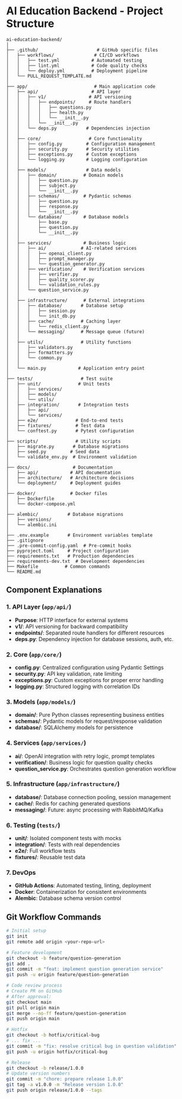 # AI Education Backend - Project Structure

```
ai-education-backend/
│
├── .github/                      # GitHub specific files
│   ├── workflows/               # CI/CD workflows
│   │   ├── test.yml            # Automated testing
│   │   ├── lint.yml            # Code quality checks
│   │   └── deploy.yml          # Deployment pipeline
│   └── PULL_REQUEST_TEMPLATE.md
│
├── app/                         # Main application code
│   ├── api/                    # API layer
│   │   ├── v1/                # API versioning
│   │   │   ├── endpoints/     # Route handlers
│   │   │   │   ├── questions.py
│   │   │   │   ├── health.py
│   │   │   │   └── __init__.py
│   │   │   └── __init__.py
│   │   └── deps.py           # Dependencies injection
│   │
│   ├── core/                  # Core functionality
│   │   ├── config.py         # Configuration management
│   │   ├── security.py       # Security utilities
│   │   ├── exceptions.py     # Custom exceptions
│   │   └── logging.py        # Logging configuration
│   │
│   ├── models/               # Data models
│   │   ├── domain/          # Domain models
│   │   │   ├── question.py
│   │   │   ├── subject.py
│   │   │   └── __init__.py
│   │   ├── schemas/         # Pydantic schemas
│   │   │   ├── question.py
│   │   │   ├── response.py
│   │   │   └── __init__.py
│   │   └── database/        # Database models
│   │       ├── base.py
│   │       ├── question.py
│   │       └── __init__.py
│   │
│   ├── services/            # Business logic
│   │   ├── ai/             # AI-related services
│   │   │   ├── openai_client.py
│   │   │   ├── prompt_manager.py
│   │   │   └── question_generator.py
│   │   ├── verification/    # Verification services
│   │   │   ├── verifier.py
│   │   │   ├── quality_scorer.py
│   │   │   └── validation_rules.py
│   │   └── question_service.py
│   │
│   ├── infrastructure/      # External integrations
│   │   ├── database/       # Database setup
│   │   │   ├── session.py
│   │   │   └── init_db.py
│   │   ├── cache/          # Caching layer
│   │   │   └── redis_client.py
│   │   └── messaging/      # Message queue (future)
│   │
│   ├── utils/              # Utility functions
│   │   ├── validators.py
│   │   ├── formatters.py
│   │   └── common.py
│   │
│   └── main.py            # Application entry point
│
├── tests/                  # Test suite
│   ├── unit/              # Unit tests
│   │   ├── services/
│   │   ├── models/
│   │   └── utils/
│   ├── integration/       # Integration tests
│   │   ├── api/
│   │   └── services/
│   ├── e2e/              # End-to-end tests
│   ├── fixtures/         # Test data
│   └── conftest.py       # Pytest configuration
│
├── scripts/              # Utility scripts
│   ├── migrate.py       # Database migrations
│   ├── seed.py         # Seed data
│   └── validate_env.py  # Environment validation
│
├── docs/                # Documentation
│   ├── api/            # API documentation
│   ├── architecture/   # Architecture decisions
│   └── deployment/     # Deployment guides
│
├── docker/             # Docker files
│   ├── Dockerfile
│   └── docker-compose.yml
│
├── alembic/           # Database migrations
│   ├── versions/
│   └── alembic.ini
│
├── .env.example       # Environment variables template
├── .gitignore
├── .pre-commit-config.yaml  # Pre-commit hooks
├── pyproject.toml     # Project configuration
├── requirements.txt   # Production dependencies
├── requirements-dev.txt  # Development dependencies
├── Makefile          # Common commands
└── README.md
```

## Component Explanations

### 1. API Layer (`app/api/`)
- **Purpose**: HTTP interface for external systems
- **v1/**: API versioning for backward compatibility
- **endpoints/**: Separated route handlers for different resources
- **deps.py**: Dependency injection for database sessions, auth, etc.

### 2. Core (`app/core/`)
- **config.py**: Centralized configuration using Pydantic Settings
- **security.py**: API key validation, rate limiting
- **exceptions.py**: Custom exceptions for proper error handling
- **logging.py**: Structured logging with correlation IDs

### 3. Models (`app/models/`)
- **domain/**: Pure Python classes representing business entities
- **schemas/**: Pydantic models for request/response validation
- **database/**: SQLAlchemy models for persistence

### 4. Services (`app/services/`)
- **ai/**: OpenAI integration with retry logic, prompt templates
- **verification/**: Business logic for question quality checks
- **question_service.py**: Orchestrates question generation workflow

### 5. Infrastructure (`app/infrastructure/`)
- **database/**: Database connection pooling, session management
- **cache/**: Redis for caching generated questions
- **messaging/**: Future: async processing with RabbitMQ/Kafka

### 6. Testing (`tests/`)
- **unit/**: Isolated component tests with mocks
- **integration/**: Tests with real dependencies
- **e2e/**: Full workflow tests
- **fixtures/**: Reusable test data

### 7. DevOps
- **GitHub Actions**: Automated testing, linting, deployment
- **Docker**: Containerization for consistent environments
- **Alembic**: Database schema version control

## Git Workflow Commands

```bash
# Initial setup
git init
git remote add origin <your-repo-url>

# Feature development
git checkout -b feature/question-generation
git add .
git commit -m "feat: implement question generation service"
git push -u origin feature/question-generation

# Code review process
# Create PR on GitHub
# After approval:
git checkout main
git pull origin main
git merge --no-ff feature/question-generation
git push origin main

# Hotfix
git checkout -b hotfix/critical-bug
# ... fix ...
git commit -m "fix: resolve critical bug in question validation"
git push -u origin hotfix/critical-bug

# Release
git checkout -b release/1.0.0
# Update version numbers
git commit -m "chore: prepare release 1.0.0"
git tag -a v1.0.0 -m "Release version 1.0.0"
git push origin release/1.0.0 --tags
``` 